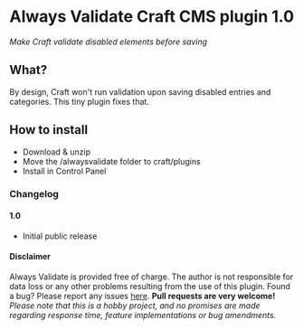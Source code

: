 # Always Validate Craft CMS plugin 1.0

_Make Craft validate disabled elements before saving_

## What?

By design, Craft won't run validation upon saving disabled entries and categories. This tiny plugin fixes that.

## How to install

* Download & unzip
* Move the /alwaysvalidate folder to craft/plugins
* Install in Control Panel

### Changelog

#### 1.0
* Initial public release

#### Disclaimer
Always Validate is provided free of charge. The author is not responsible for data loss or any other problems resulting from the use of this plugin.
Found a bug? Please report any issues [here](https://github.com/mmikkel/AlwaysValidate-Craft/issues). **Pull requests are very welcome!**
_Please note that this is a hobby project, and no promises are made regarding response time, feature implementations or bug amendments._